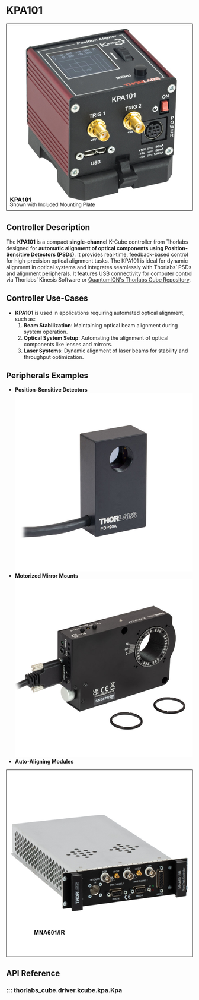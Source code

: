 # **KPA101**

![An image of a KPA101 K-Cube PSD Auto-Aligner](images/kpa101.jpg)

## Controller Description
The **KPA101** is a compact **single-channel** K-Cube controller from Thorlabs designed for **automatic alignment of optical components using Position-Sensitive Detectors (PSDs)**. It provides real-time, feedback-based control for high-precision optical alignment tasks. The KPA101 is ideal for dynamic alignment in optical systems and integrates seamlessly with Thorlabs’ PSDs and alignment peripherals. It features USB connectivity for computer control via Thorlabs’ Kinesis Software or [QuantumION's Thorlabs Cube Repository](https://github.com/quantumion/thorlabs_cube).

## Controller Use-Cases
* **KPA101** is used in applications requiring automated optical alignment, such as:
	1.	**Beam Stabilization**: Maintaining optical beam alignment during system operation.
	2.	**Optical System Setup**: Automating the alignment of optical components like lenses and mirrors.
	3.	**Laser Systems**: Dynamic alignment of laser beams for stability and throughput optimization.

## Peripherals Examples
* **Position-Sensitive Detectors**
![An image of a Thorlabs PDP90A Position-Sensitive Detector](images/pdp90a.jpg)
* **Motorized Mirror Mounts**
![An image of a Thorlabs K10CR1/M Motorized Mirror Mount](images/motorizedMirrorMount.jpg)
* **Auto-Aligning Modules**

![An image of a Thorlabs AutoAlign100 Stage](images/autoalign100.jpg)

## **API Reference**
### ::: thorlabs_cube.driver.kcube.kpa.Kpa

